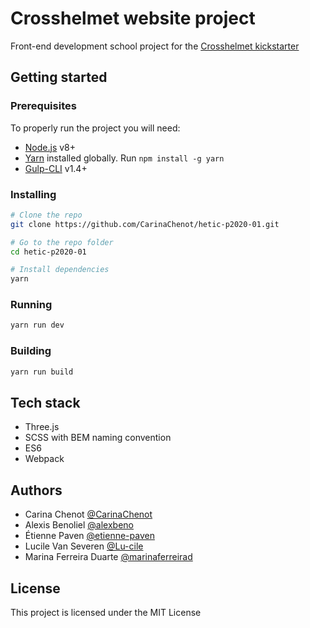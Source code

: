 # Crosshelmet website project

Front-end development school project for the [Crosshelmet kickstarter](https://www.kickstarter.com/projects/491835187/crosshelmet-the-smart-motorcycle-helmet?lang=fr)

## Getting started

### Prerequisites

To properly run the project you will need:
* [Node.js](https://nodejs.org/en/) v8+
* [Yarn](https://yarnpkg.com/lang/en/) installed globally. Run `npm install -g yarn`
* [Gulp-CLI](https://www.npmjs.com/package/gulp-cli) v1.4+

### Installing

```sh
# Clone the repo
git clone https://github.com/CarinaChenot/hetic-p2020-01.git

# Go to the repo folder
cd hetic-p2020-01

# Install dependencies
yarn
```

### Running

```sh
yarn run dev
```

### Building

```sh
yarn run build
```

## Tech stack

* Three.js
* SCSS with BEM naming convention
* ES6
* Webpack

## Authors

* Carina Chenot [@CarinaChenot](https://github.com/CarinaChenot)
* Alexis Benoliel [@alexbeno](https://github.com/alexbeno)
* Étienne Paven [@etienne-paven](https://github.com/etienne-paven)
* Lucile Van Severen [@Lu-cile](https://github.com/Lu-cile)
* Marina Ferreira Duarte [@marinaferreirad](https://github.com/marinaferreirad)

## License

This project is licensed under the MIT License
